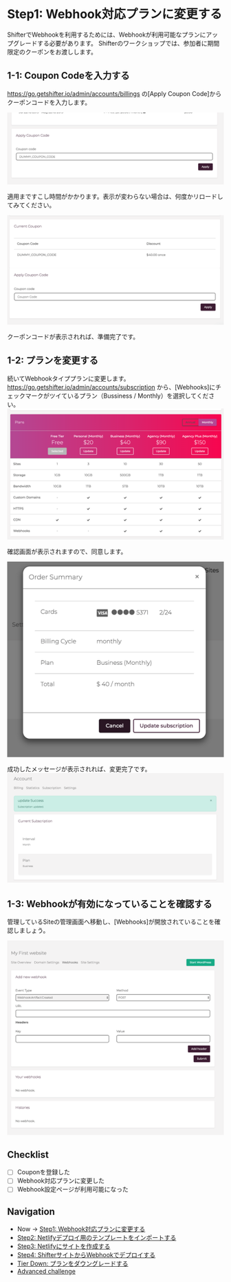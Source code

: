 # Step1: Webhook対応プランに変更する

ShifterでWebhookを利用するためには、Webhookが利用可能なプランにアップグレードする必要があります。
Shifterのワークショップでは、参加者に期間限定のクーポンをお渡しします。

## 1-1: Coupon Codeを入力する

https://go.getshifter.io/admin/accounts/billings
の[Apply Coupon Code]からクーポンコードを入力します。

![workshop screenshot](./img/1.png)

適用まですこし時間がかかります。表示が変わらない場合は、何度かリロードしてみてください。

![workshop screenshot](./img/2.png)

クーポンコードが表示されれば、準備完了です。

## 1-2: プランを変更する

続いてWebhookタイププランに変更します。
https://go.getshifter.io/admin/accounts/subscription
から、[Webhooks]にチェックマークがツイているプラン（Bussiness / Monthly）を選択してください。
![workshop screenshot](./img/3.png)

確認画面が表示されますので、同意します。

![workshop screenshot](./img/4.png)

成功したメッセージが表示されれば、変更完了です。
![workshop screenshot](./img/5.png)


## 1-3: Webhookが有効になっていることを確認する

管理しているSiteの管理画面へ移動し、[Webhooks]が開放されていることを確認しましょう。

![workshop screenshot](./img/6.png)

## Checklist

- [ ] Couponを登録した
- [ ] Webhook対応プランに変更した
- [ ] Webhook設定ページが利用可能になった

## Navigation
- Now -> [Step1: Webhook対応プランに変更する](./step1.md)
- [Step2: Netlifyデプロイ用のテンプレートをインポートする](./step2.md)
- [Step3: Netlifyにサイトを作成する](./step3.md)
- [Step4: ShifterサイトからWebhookでデプロイする](./step4.md)
- [Tier Down: プランをダウングレードする](./tierdown.md)
- [Advanced challenge](./advanced.md)